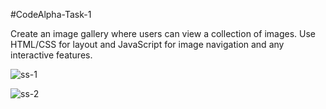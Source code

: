 #CodeAlpha-Task-1

Create an image gallery where users can view a collection of images. Use HTML/CSS for layout and JavaScript for image navigation and any interactive features.

![ss-1](https://github.com/user-attachments/assets/a06d3cae-a47f-45c8-9572-221a2bf14240)

![ss-2](https://github.com/user-attachments/assets/21437f98-ec5b-4a78-b78e-b5286b29cfd9)



